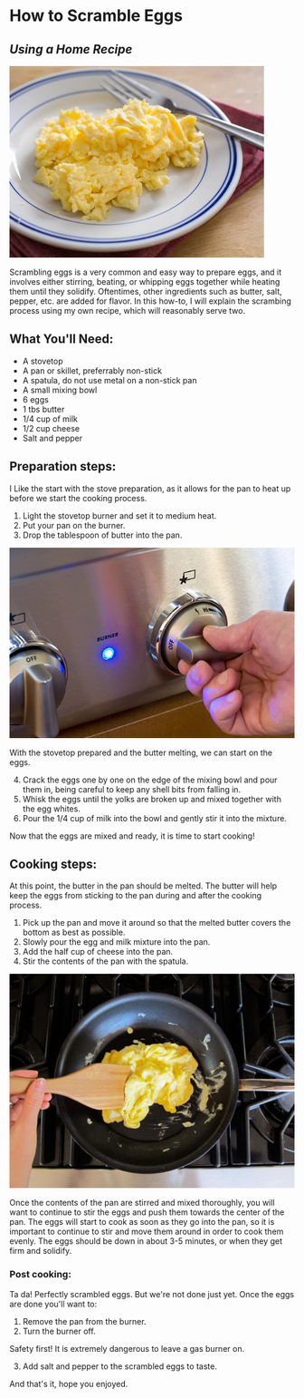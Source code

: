 # How to Scramble Eggs
## _Using a Home Recipe_

![eggs](eggs.jpg)

Scrambling eggs is a very common and easy way to prepare eggs, and it involves either stirring, beating, or whipping eggs together while heating them until they solidify. Oftentimes, other ingredients such as butter, salt, pepper, etc. are added for flavor. In this how-to, I will explain the scrambing process using my own recipe, which will reasonably serve two.

## What You'll Need:

- A stovetop
- A pan or skillet, preferrably non-stick
- A spatula, do not use metal on a non-stick pan
- A small mixing bowl
- 6 eggs
- 1 tbs butter
- 1/4 cup of milk
- 1/2 cup cheese
- Salt and pepper

## Preparation steps:

I Like the start with the stove preparation, as it allows for the pan to heat up before we start the cooking process. 
1. Light the stovetop burner and set it to medium heat.
2. Put your pan on the burner.
3. Drop the tablespoon of butter into the pan.

![burner](burn.jpg)

With the stovetop prepared and the butter melting, we can start on the eggs.

4. Crack the eggs one by one on the edge of the mixing bowl and pour them in, being careful to keep any shell bits from falling in.
5. Whisk the eggs until the yolks are broken up and mixed together with the egg whites.
6. Pour the 1/4 cup of milk into the bowl and gently stir it into the mixture.

Now that the eggs are mixed and ready, it is time to start cooking! 

## Cooking steps:

At this point, the butter in the pan should be melted. The butter will help keep the eggs from sticking to the pan during and after the cooking process. 

1. Pick up the pan and move it around so that the melted butter covers the bottom as best as possible.
2. Slowly pour the egg and milk mixture into the pan.
3. Add the half cup of cheese into the pan.
4. Stir the contents of the pan with the spatula.

![scramble](scramble.jpg)

Once the contents of the pan are stirred and mixed thoroughly, you will want to continue to stir the eggs and push them towards the center of the pan. The eggs will start to cook as soon as they go into the pan, so it is important to continue to stir and move them around in order to cook them evenly. The eggs should be down in about 3-5 minutes, or when they get firm and solidify. 

### Post cooking:

Ta da! Perfectly scrambled eggs. But we're not done just yet. Once the eggs are done you'll want to:

1. Remove the pan from the burner.
2. Turn the burner off.

Safety first! It is extremely dangerous to leave a gas burner on.

3. Add salt and pepper to the scrambled eggs to taste.

And that's it, hope you enjoyed.









